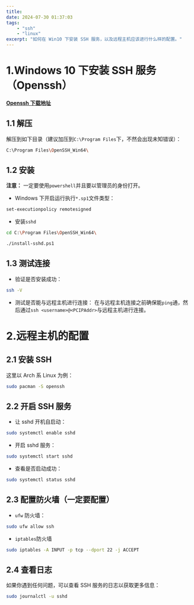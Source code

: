 ```yaml
---
title: 
date: 2024-07-30 01:37:03
tags:
    - "ssh"
    - "linux"
excerpt: "如何在 Win10 下安装 SSH 服务，以及远程主机应该进行什么样的配置。"
---
```



# 1.Windows 10 下安装 SSH 服务（Openssh）

[ **Openssh 下载地址** ](https://github.com/PowerShell/Win32-OpenSSH)

## 1.1 解压

解压到如下目录（建议加压到`C:\Program Files`下，不然会出现未知错误）：
```bash
C:\Program Files\OpenSSH_Win64\
```

## 1.2 安装

**注意：** 一定要使用`powershell`并且要以管理员的身份打开。
- Windows 下开启运行执行`*.sp1`文件类型：
```bash
set-executionpolicy remotesigned
```

- 安装`sshd`
```bash
cd C:\Program Files\OpenSSH_Win64\

./install-sshd.ps1
```

## 1.3 测试连接

- 验证是否安装成功：
```bash
ssh -V
```

- 测试是否能与远程主机进行连接：
在与远程主机连接之前确保能`ping`通，然后通过`ssh <username>@<PCIPAddr>`与远程主机进行连接。

# 2.远程主机的配置

## 2.1 安装 SSH

这里以 Arch 系 Linux 为例：
```bash
sudo pacman -S openssh
```

## 2.2 开启 SSH 服务

- 让 sshd 开机自启动：
```bash
sudo systemctl enable sshd
```

- 开启 sshd 服务：
```bash
sudo systemctl start sshd
```

- 查看是否启动成功：
```bash
sudo systemctl status sshd
```

## 2.3 配置防火墙（一定要配置）

- `ufw` 防火墙：
```bash
sudo ufw allow ssh
```

- `iptables`防火墙
```bash
sudo iptables -A INPUT -p tcp --dport 22 -j ACCEPT
```
## 2.4 查看日志

如果你遇到任何问题，可以查看 SSH 服务的日志以获取更多信息：
```bash
sudo journalctl -u sshd
```
